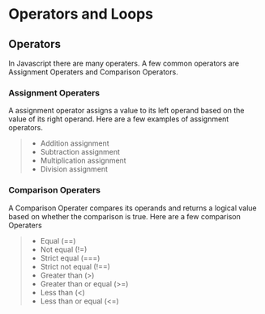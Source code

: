 # **Operators and Loops**

## Operators 

In Javascript there are many operaters. A few common operators are Assignment Operaters and Comparison Operators.


### Assignment Operaters 

A assignment operator assigns a value to its left operand based on the value of its right operand. Here are a few examples of assignment operators. 

 > - Addition assignment
 > - Subtraction assignment 
 > - Multiplication assignment 
 > - Division assignment

### Comparison Operaters 

A Comparison Operater compares its operands and returns a logical value based on whether the comparison is true. Here are a few comparison Operaters

> -  Equal (==)
> -  Not equal (!=)
> -  Strict equal (===)
> -  Strict not equal (!==)
> -  Greater than (>)
> -  Greater than or equal (>=)
> -  Less than (<)
> -  Less than or equal (<=)

